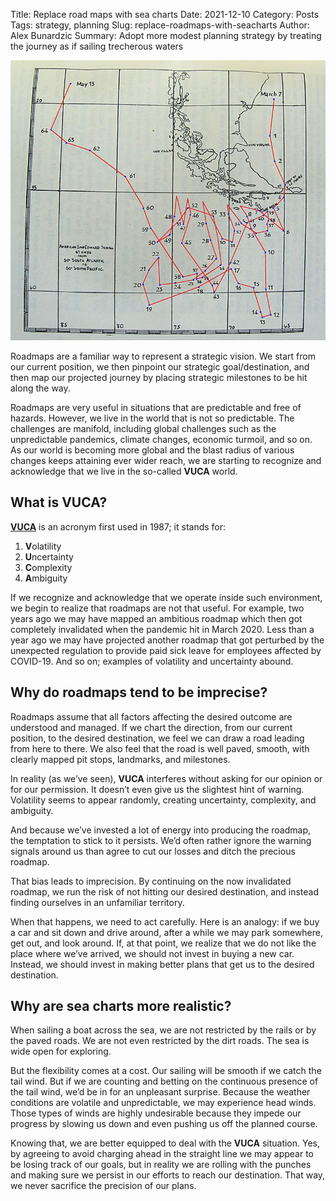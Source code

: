 Title: Replace road maps with sea charts
Date: 2021-12-10
Category: Posts
Tags: strategy, planning
Slug: replace-roadmaps-with-seacharts
Author: Alex Bunardzic
Summary: Adopt more modest planning strategy by treating the journey as if sailing trecherous waters

![Dojo](../images/seachart.png)

Roadmaps are a familiar way to represent a strategic vision. We start from our current position, we then pinpoint our strategic goal/destination, and then map our projected journey by placing strategic milestones to be hit along the way.

Roadmaps are very useful in situations that are predictable and free of hazards. However, we live in the world that is not so predictable. The challenges are manifold, including global challenges such as the unpredictable pandemics, climate changes, economic turmoil, and so on. As our world is becoming more global and the blast radius of various changes keeps attaining ever wider reach, we are starting to recognize and acknowledge that we live in the so-called **VUCA** world.

## What is **VUCA**?
 
[**VUCA**](https://en.wikipedia.org/wiki/Volatility%2c_uncertainty%2c_complexity_and_ambiguity) is an acronym first used in 1987; it stands for:

1. **V**olatility
1. **U**ncertainty
1. **C**omplexity
1. **A**mbiguity

If we recognize and acknowledge that we operate inside such environment, we begin to realize that roadmaps are not that useful. For example, two years ago we may have mapped an ambitious roadmap which then got completely invalidated when the pandemic hit in March 2020. Less than a year ago we may have projected another roadmap that got perturbed by the unexpected regulation to provide paid sick leave for employees affected by COVID-19. And so on; examples of volatility and uncertainty abound.

## Why do roadmaps tend to be imprecise?
 
Roadmaps assume that all factors affecting the desired outcome are understood and managed. If we chart the direction, from our current position, to the desired destination, we feel we can draw a road leading from here to there. We also feel that the road is well paved, smooth, with clearly mapped pit stops, landmarks, and milestones.

In reality (as we’ve seen), **VUCA** interferes without asking for our opinion or for our permission. It doesn’t even give us the slightest hint of warning. Volatility seems to appear randomly, creating uncertainty, complexity, and ambiguity.

And because we’ve invested a lot of energy into producing the roadmap, the temptation to stick to it persists. We’d often rather ignore the warning signals around us than agree to cut our losses and ditch the precious roadmap.

That bias leads to imprecision. By continuing on the now invalidated roadmap, we run the risk of not hitting our desired destination, and instead finding ourselves in an unfamiliar territory.

When that happens, we need to act carefully. Here is an analogy: if we buy a car and sit down and drive around, after a while we may park somewhere, get out, and look around. If, at that point, we realize that we do not like the place where we’ve arrived, we should not invest in buying a new car. Instead, we should invest in making better plans that get us to the desired destination.
 
## Why are sea charts more realistic?
 
When sailing a boat across the sea, we are not restricted by the rails or by the paved roads. We are not even restricted by the dirt roads. The sea is wide open for exploring.

But the flexibility comes at a cost. Our sailing will be smooth if we catch the tail wind. But if we are counting and betting on the continuous presence of the tail wind, we’d be in for an unpleasant surprise. Because the weather conditions are volatile and unpredictable, we may experience head winds. Those types of winds are highly undesirable because they impede our progress by slowing us down and even pushing us off the planned course.

Knowing that, we are better equipped to deal with the **VUCA** situation. Yes, by agreeing to avoid charging ahead in the straight line we may appear to be losing track of our goals, but in reality we are rolling with the punches and making sure we persist in our efforts to reach our destination. That way, we never sacrifice the precision of our plans.